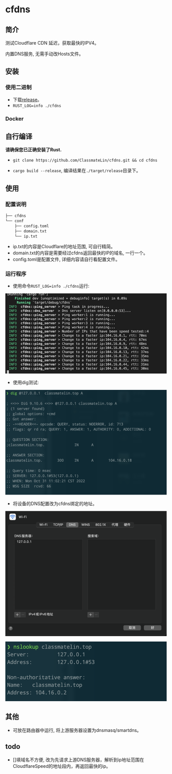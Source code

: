 # cfdns

## 简介

测试Cloudflare CDN 延迟，获取最快的IPV4。

内置DNS服务, 无需手动改Hosts文件。

## 安装

### 使用二进制

- 下载[release](https://github.com/ClassmateLin/cfdns/releases)。
- `RUST_LOG=info ./cfdns`

### Docker


## 自行编译

**请确保您已正确安装了Rust.**

- `git clone https://github.com/ClassmateLin/cfdns.git && cd cfdns`

- `cargo build --release`, 编译结果在`./target/release`目录下。


## 使用

### 配置说明

``` 
├── cfdns
└── conf
    ├── config.toml
    ├── domain.txt
    └── ip.txt
```

- ip.txt的内容是Cloudflare的地址范围, 可自行精简。
- domain.txt的内容是需要经过cfdns返回最快的IP的域名, 一行一个。
- config.toml是配置文件, 详细内容请自行看配置文件。


### 运行程序

- 使用命令`RUST_LOG=info ./cfdns`运行:

![runing](./docs/imgs/running.png)

- 使用dig测试:

![dig](./docs/imgs/dig.png)

- 将设备的DNS配置改为cfdns绑定的地址。

![setting](./docs/imgs/setting.png)

![result](./docs/imgs/result.png)



## 其他

- 可放在路由器中运行, 将上游服务器设置为dnsmasq/smartdns。

## todo

- []填域名不方便, 改为先请求上游DNS服务器，解析到ip地址范围在CloudflareSpeed的地址段内，再返回最快的ip。